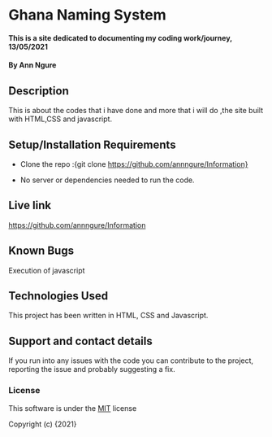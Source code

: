 # Ghana Naming System

#### This is a site dedicated to documenting my coding work/journey, 13/05/2021

#### By **Ann Ngure**

## Description
This is about the codes that i have done and more that i will do ,the site built with HTML,CSS and javascript.

## Setup/Installation Requirements

* Clone the repo :{git clone https://github.com/annngure/Information}

* No server or dependencies needed to run the code.

## Live link

https://github.com/annngure/Information

## Known Bugs
Execution of javascript

## Technologies Used

This project has been written in HTML, CSS and Javascript.

## Support and contact details

If you run into any issues with the code you can contribute to the project, reporting the issue and probably suggesting a fix.

### License

This software is under the [MIT](LICENSE) license

Copyright (c) {2021} 

